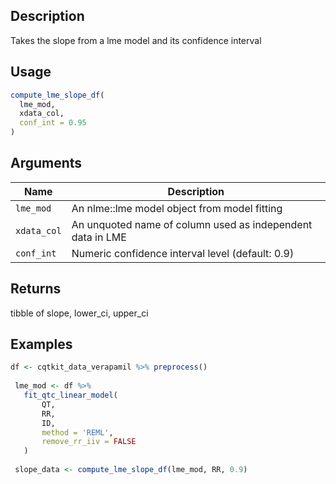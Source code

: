 ## Description

Takes the slope from a lme model and its confidence interval

## Usage

```r
compute_lme_slope_df(
  lme_mod,
  xdata_col,
  conf_int = 0.95
)
```

## Arguments

| Name | Description |
|------|-------------|
| `lme_mod` | An nlme::lme model object from model fitting |
| `xdata_col` | An unquoted name of column used as independent data in LME |
| `conf_int` | Numeric confidence interval level (default: 0.9) |

## Returns

tibble of slope, lower_ci, upper_ci

## Examples

```r
df <- cqtkit_data_verapamil %>% preprocess()
 
 lme_mod <- df %>%
   fit_qtc_linear_model(
       QT,
       RR,
       ID,
       method = 'REML',
       remove_rr_iiv = FALSE
   )
 
 slope_data <- compute_lme_slope_df(lme_mod, RR, 0.9)
```


